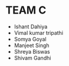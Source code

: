 # TEAM C

* Ishant Dahiya
* Vimal kumar tripathi 
* Somya Goyal
* Manjeet Singh
* Shreya Biswas
* Shivam Gandhi